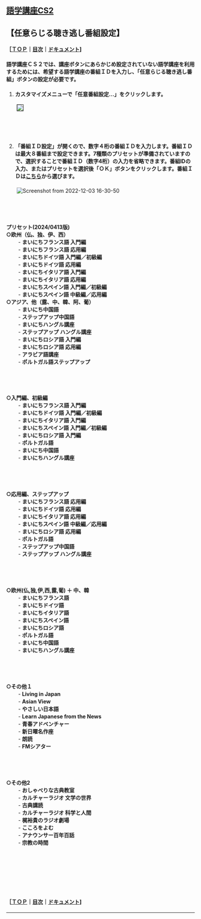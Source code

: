 ## [語学講座CS2](https://csreviser.github.io/CaptureStream2/) 
## 【任意らじる聴き逃し番組設定】　　　　　
#### ［[ＴＯＰ](./)**｜**[目次](./#目次)**｜**[ドキュメント](./#ドキュメント-1)]           

#### 語学講座ＣＳ２では、講座ボタンにあらかじめ設定されていない語学講座を利用するためには、希望する語学講座の番組ＩＤを入力し、「任意らじる聴き逃し番組」ボタンの設定が必要です。 　　　　　　　

1. #### カスタマイズメニューで「任意番組設定...」をクリックします。            
　　<img src="https://github-production-user-asset-6210df.s3.amazonaws.com/46049273/282237774-77fdc55c-d190-48b3-ad76-69f6a3819441.png" border="1">
## 　　　　　  




  
2. #### 「番組ＩＤ設定」が開くので、数字４桁の番組ＩＤを入力します。番組ＩＤは最大８番組まで設定できます。7種類のプリセットが準備されていますので、選択することで番組ＩＤ（数字4桁）の入力を省略できます。番組IDの入力、またはプリセットを選択後「ＯＫ」ボタンをクリックします。番組ＩＤは[こちら](https://csreviser.github.io/CaptureStream2/courses_name)から選びます。    
　　![Screenshot from 2022-12-03 16-30-50](https://user-images.githubusercontent.com/46049273/205430510-96fa8649-a622-45e9-b8bc-1b66566145e0.png)
## 　　　　　　  
**プリセット(2024/0413版)**       
**○欧州（仏、独、伊、西）**       
　　     - **まいにちフランス語 入門編**           
　　     - **まいにちフランス語 応用編**     
　　     - **まいにちドイツ語 入門編／初級編**      
　　     - **まいにちドイツ語 応用編**      
　　     - **まいにちイタリア語 入門編**      
　　     - **まいにちイタリア語 応用編**      
　　     - **まいにちスペイン語 入門編／初級編**      
　　     - **まいにちスペイン語 中級編／応用編**        
**○アジア、他（露、中、韓、阿、葡）**           
　　     - **まいにち中国語**           
　　     - **ステップアップ中国語**           
　　     - **まいにちハングル講座**           
　　     - **ステップアップ ハングル講座**           
　　     - **まいにちロシア語 入門編**           
　　     - **まいにちロシア語 応用編**           
　　     - **アラビア語講座**           
　　     - **ポルトガル語ステップアップ**           
## 　　　　　　  
**○入門編、初級編**           
　　     - **まいにちフランス語 入門編**           
　　     - **まいにちドイツ語 入門編／初級編**           
　　     - **まいにちイタリア語 入門編**           
　　     - **まいにちスペイン語 入門編／初級編**           
　　     - **まいにちロシア語 入門編**           
　　     - **ポルトガル語**           
　　     - **まいにち中国語**           
　　     - **まいにちハングル講座**           
## 　　　　　　  
**○応用編、ステップアップ**           
　　     - **まいにちフランス語 応用編**           
　　     - **まいにちドイツ語 応用編**           
　　     - **まいにちイタリア語 応用編**           
　　     - **まいにちスペイン語 中級編／応用編**           
　　     - **まいにちロシア語 応用編**           
　　     - **ポルトガル語**           
　　     - **ステップアップ中国語**           
　　     - **ステップアップ ハングル講座**           
## 　　　　　　  
**○欧州(仏,独,伊,西,露,葡) ＋ 中、韓**           
　　     - **まいにちフランス語**           
　　     - **まいにちドイツ語**           
　　     - **まいにちイタリア語**           
　　     - **まいにちスペイン語**           
　　     - **まいにちロシア語**           
　　     - **ポルトガル語**           
　　     - **まいにち中国語**           
　　     - **まいにちハングル講座**           
## 　　　　　　  
**○その他１**           
　　     - **Living in Japan**           
　　     - **Asian View**           
　　     - **やさしい日本語**           
　　     - **Learn Japanese from the News**           
　　     - **青春アドベンチャー**           
　　     - **新日曜名作座**           
　　     - **朗読**           
　　     - **FMシアター**           
## 　　　　　　  
**○その他2**           
　　     - **おしゃべりな古典教室**           
　　     - **カルチャーラジオ 文学の世界**           
　　     - **古典講読**           
　　     - **カルチャーラジオ 科学と人間**           
　　     - **梶裕貴のラジオ劇場**           
　　     - **こころをよむ**           
　　     - **アナウンサー百年百話**           
　　     - **宗教の時間**           

## 　　　　　　  
## 　　　　　　  
#### ［[ＴＯＰ](./)**｜**[目次](./#目次)**｜**[ドキュメント](./#ドキュメント-1)]

*** 
 <link rel="shortcut icon" type="image/x-icon" href="https://avatars.githubusercontent.com/u/46049273?v=4">
 <meta name="twitter:image:src" content="https://avatars.githubusercontent.com/u/46049273?v=4">
